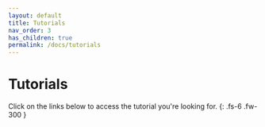```yaml
---
layout: default
title: Tutorials
nav_order: 3
has_children: true
permalink: /docs/tutorials
---
```


# Tutorials

Click on the links below to access the tutorial you're looking for.
{: .fs-6 .fw-300 }
